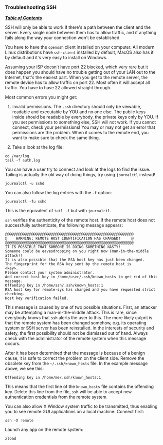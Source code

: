 ### Troubleshooting SSH

[***Table of Contents***](README.md)  

SSH will only be able to work if there's a path between the client and the 
server. Every single node between them has to allow traffic, and if anything 
fails along the way your connection won't be established.

You have to have the `openssh` client installed on your computer. All modern
Linux distributions have `ssh-client` installed by default, MacOS also has it
by default and it's very easy to install on Windows.

Assuming your ISP doesn't have port 22 blocked, which very rare but it does 
happen you should have no trouble getting out of your LAN out to the Internet,
that's the easiest part. When you get to the remote server, the remote device
has to allow traffic on port 22. Most often it will accept all traffic. You
have to have 22 allowed straight through.

Most common errors you might get:

1) Invalid permissions. The `.ssh` directory should only be viewable, readable
and executable by YOU and no one else. The public keys inside should be
readable by everybody, the private keys only by YOU. If you set permissions to
something else, SSH will not work. If you cannot connect, check your
permissions! You may or may not get an error that permissions are the problem. 
When it comes to the remote end, you want to make sure to check the same thing.

2) Take a look at the log file:

```
cd /var/log 
tail -f auth.log 
```

You can have a user try to connect and look at the logs to find the issue.
Tailing is actually the old way of doing things, try using `journalctl`
instead!
    
    journalctl -u sshd

You can also follow the log entries with the `-f` option:

    journalctl -fu sshd

This is the equivalent of `tail -f` but with `journalctl`.

`ssh` verifies the authenticity of the remote host. If the remote host does
not successfully authenticate, the following message appears:

    @@@@@@@@@@@@@@@@@@@@@@@@@@@@@@@@@@@@@@@@@@@@@@@@@@@@@@@@@@@ 
    @    WARNING: REMOTE HOST IDENTIFICATION HAS CHANGED!     @ 
    @@@@@@@@@@@@@@@@@@@@@@@@@@@@@@@@@@@@@@@@@@@@@@@@@@@@@@@@@@@ 
    IT IS POSSIBLE THAT SOMEONE IS DOING SOMETHING NASTY! 
    Someone could be eavesdropping on you right now (man-in-the-middle 
    attack)! 
    It is also possible that the RSA host key has just been changed. 
    The fingerprint for the RSA key sent by the remote host is 
    <key>.
    Please contact your system administrator. 
    Add correct host key in /home/user/.ssh/known_hosts to get rid of this 
    message. 
    Offending key in /home/ssh/.ssh/known_hosts:1 
    RSA host key for remote-sys has changed and you have requested strict
    checking. 
    Host key verification failed.

This message is caused by one of two possible situations. First, an attacker
may be attempting a man-in-the-middle attack. This is rare, since everybody
knows that `ssh` alerts the user to this. The more likely culprit is that the
remote system has been changed somehow, e.g. its operating system or SSH server
has been reinstalled. In the interests of security and safety, the first
possibility should not be dismissed out of hand. Always check with the
administrator of the remote system when this message occurs.

After it has been determined that the message is because of a benign cause, it
is safe to correct the problem on the client side. Remove the obsolete key from
the `~/.ssh/known_hosts` file. In the example message above, we see this:

    Offending key in /home/me/.ssh/known_hosts:1

This means that the first line of the `known_hosts` file contains the offending
key. Delete this line from the file, `ssh` will be able to accept new
authentication credentials from the remote system.

You can also allow X Window system traffic to be transmitted, thus enabling
you to see remote GUI applications on a local machine. Connect first:

    ssh -X remote

Launch any app on the remote system:

    xload
